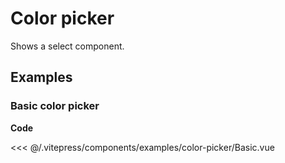 <script setup>
import Basic from '../.vitepress/components/examples/color-picker/Basic.vue'
</script>

# Color picker

Shows a select component.

## Examples

### Basic color picker
<Example>
  <Basic />
</Example>

**Code**

<<< @/.vitepress/components/examples/color-picker/Basic.vue
